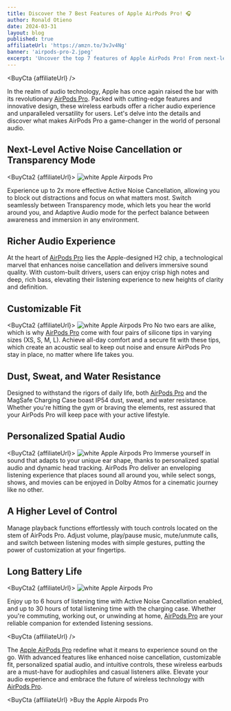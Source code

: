 ```yaml
---
title: Discover the 7 Best Features of Apple AirPods Pro! 🎧
author: Ronald Otieno
date: 2024-03-31
layout: blog
published: true
affiliateUrl: 'https://amzn.to/3vJv4Ng'
banner: 'airpods-pro-2.jpeg'
excerpt: 'Uncover the top 7 features of Apple AirPods Pro! From next-level noise cancellation to personalized spatial audio, these wireless earbuds redefine audio excellence. Read our review to learn more!'
---
```


<script>
    import Img from '$lib/components/custom/Img.svelte'
    import BuyCta from '$lib/components/blog/BuyCta.svelte'
    import BuyCta2 from '$lib/components/blog/BuyCta2.svelte'
</script>

<BuyCta {affiliateUrl} />

In the realm of audio technology, Apple has once again raised the bar with its revolutionary [AirPods Pro]({affiliateUrl}). Packed with cutting-edge features and innovative design, these wireless earbuds offer a richer audio experience and unparalleled versatility for users. Let's delve into the details and discover what makes  AirPods Pro a game-changer in the world of personal audio.

## Next-Level Active Noise Cancellation or Transparency Mode
<BuyCta2 {affiliateUrl}>
<Img src="/blogImages/airpods-pro-transparency-mode.png" alt="white Apple Airpods Pro"/>
</BuyCta2>

Experience up to 2x more effective Active Noise Cancellation, allowing you to block out distractions and focus on what matters most. Switch seamlessly between Transparency mode, which lets you hear the world around you, and Adaptive Audio mode for the perfect balance between awareness and immersion in any environment.

## Richer Audio Experience
At the heart of [AirPods Pro]({affiliateUrl}) lies the Apple-designed H2 chip, a technological marvel that enhances noise cancellation and delivers immersive sound quality. With custom-built drivers, users can enjoy crisp high notes and deep, rich bass, elevating their listening experience to new heights of clarity and definition.

## Customizable Fit
<BuyCta2 {affiliateUrl}>
<Img src="/blogImages/airpods-pro-6.jpeg" alt="white Apple Airpods Pro"/>
</BuyCta2>
No two ears are alike, which is why [AirPods Pro]({affiliateUrl}) come with four pairs of silicone tips in varying sizes (XS, S, M, L). Achieve all-day comfort and a secure fit with these tips, which create an acoustic seal to keep out noise and ensure AirPods Pro stay in place, no matter where life takes you.

## Dust, Sweat, and Water Resistance
Designed to withstand the rigors of daily life, both [AirPods Pro]({affiliateUrl}) and the MagSafe Charging Case boast IP54 dust, sweat, and water resistance. Whether you're hitting the gym or braving the elements, rest assured that your AirPods Pro will keep pace with your active lifestyle.

## Personalized Spatial Audio
<BuyCta2 {affiliateUrl}>
<Img src="/blogImages/airpods-pro-7.jpeg" alt="white Apple Airpods Pro"/>
</BuyCta2>
Immerse yourself in sound that adapts to your unique ear shape, thanks to personalized spatial audio and dynamic head tracking. AirPods Pro deliver an enveloping listening experience that places sound all around you, while select songs, shows, and movies can be enjoyed in Dolby Atmos for a cinematic journey like no other.

## A Higher Level of Control
Manage playback functions effortlessly with touch controls located on the stem of AirPods Pro. Adjust volume, play/pause music, mute/unmute calls, and switch between listening modes with simple gestures, putting the power of customization at your fingertips.

## Long Battery Life

<BuyCta2 {affiliateUrl}>
<Img src="/blogImages/airpods-pro-5.jpeg" alt="white Apple Airpods Pro"/>
</BuyCta2>

Enjoy up to 6 hours of listening time with Active Noise Cancellation enabled, and up to 30 hours of total listening time with the charging case. Whether you're commuting, working out, or unwinding at home, [AirPods Pro]({affiliateUrl}) are your reliable companion for extended listening sessions.

<BuyCta {affiliateUrl} />

The [Apple AirPods Pro]({affiliateUrl}) redefine what it means to experience sound on the go. With advanced features like enhanced noise cancellation, customizable fit, personalized spatial audio, and intuitive controls, these wireless earbuds are a must-have for audiophiles and casual listeners alike. Elevate your audio experience and embrace the future of wireless technology with [AirPods Pro]({affiliateUrl}).

<BuyCta {affiliateUrl} >Buy the Apple Airpods Pro</BuyCta>
